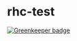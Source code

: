 # rhc-test

[![Greenkeeper badge](https://badges.greenkeeper.io/johngeorgewright/rhc-test.svg)](https://greenkeeper.io/)
